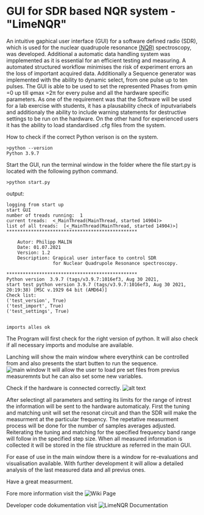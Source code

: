 # GUI for SDR based NQR system - "LimeNQR"

An intuitive gaphical user interface (GUI) for a software defined radio (SDR), which is used for the nuclear quadrupole resonance [(NQR)](https://www.tugraz.at/institute/ibi/research/nuclear-quadrupole-resonance/)  spectroscopy, was developed. Additional a automatic data handling system was impplemented as it is essential for an efficient testing and measuring. A automated structured workflow minimises the risk of experiment errors an the loss of important acquired data. Additionally a Sequence generator was implemented with the ability to dynamic select, from one pulse up to ten pulses. The GUI is able to be used to set the represented Phases from φmin =0 up till φmax =2π for every pulse and all the hardware specific parameters.
As one of the requirement was that the Software will be used for a lab exercise with students, it has a plausability check of inputvariabels and additionaly the ability to include warning statements for destructive settings to be run on the hardware. On the other hand for experienced users it has the ability to load standardised .cfg files from the system.



How to check if the correct Python verison is on the system.
```
>python --version
Python 3.9.7
```

Start the GUI, run the terminal window in the folder where the file start.py is located with the following python command.
```
>python start.py
```
output:
```
logging from start up
start GUI
number of treads running:  1
current treads:  <_MainThread(MainThread, started 14904)>
list of all treads:  [<_MainThread(MainThread, started 14904)>]
************************************************

    Autor: Philipp MALIN
    Date: 01.07.2021
    Version: 1.2
    Description: Grapical user interface to control SDR
                 for Nuclear Quadrupole Resonance spectroscopy.

************************************************
Python version  3.9.7 (tags/v3.9.7:1016ef3, Aug 30 2021,
start test python version 3.9.7 (tags/v3.9.7:1016ef3, Aug 30 2021, 20:19:38) [MSC v.1929 64 bit (AMD64)]
Check list:
('test_version', True)
('test_import', True)
('test_settings', True)


imports alles ok
```

The Program will first check for the right version of python. 
It will also check if all necessary imports and modulse are available.

Lanching will show the main window where everythink can be controlled from and also presents the start butten to run the sequence. 
![main window](https://github.com/OE9NAT/bacharbeit/blob/main/images/main_window_0.png)
It will allow the user to load pre set files from previus measuremnts but he can also set some new variables. 

Check if the hardware is connected correctly.
![alt text](https://raw.githubusercontent.com/OE9NAT/bacharbeit/main/images/hardware_overview_named.jpg)

After selectingt all parameters and setting its limits for the range of intrest the information will be sent to the hardware automaticaly.  First the tuning and matching unit will set the resonat circuit and than the SDR will make the measurment at the particular frequency. The repetative measurment process will be done for the number of samples averages adjusted. Reiterating the tuning and matching for the specified frequency band range will follow in the specified step size.
When all measured information is collected it will be stored in the file struckture as referred in the main GUI.


For ease of use in the main window there is a window for re-evaluations and visualisation available.
With further development it will allow a detailed analysis of the last measured data and all previus ones.

Have a great measurment.

Fore more information visit the ![Wiki Page](https://github.com/OE9NAT/bacharbeit/wiki)

Developer code dokumentation visit ![LimeNQR Documentation](oe9nat.github.io/bacharbeit)






